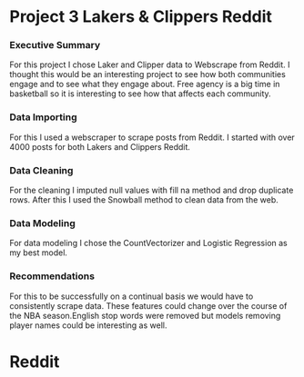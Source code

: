# Project 3 Lakers & Clippers Reddit




### Executive Summary
For this project I chose Laker and Clipper data to Webscrape from Reddit. I thought this would be an interesting project to see how both communities engage and to see what they engage about. Free agency is a big time in basketball so it is interesting to see how that affects each community.



### Data Importing
For this I used a webscraper to scrape posts from Reddit. I started with over 4000 posts for both Lakers and Clippers Reddit.



### Data Cleaning
For the cleaning I imputed null values with fill na method and drop duplicate rows. After this I used the Snowball method to clean data from the web.


### Data Modeling
For data modeling I chose the CountVectorizer and Logistic Regression as my best model.


### Recommendations
For this to be successfully on a continual basis we would have to consistently scrape data. These features could change over the course of the NBA season.English stop words were removed but models removing player names could be interesting as well.


# Reddit
